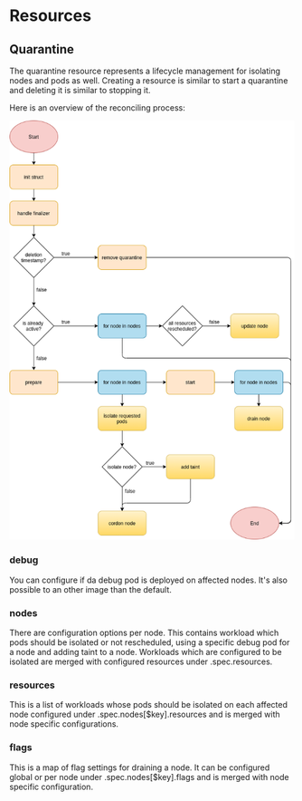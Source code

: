# Resources

## Quarantine

The quarantine resource represents a lifecycle management for isolating nodes and pods as well. Creating a resource is similar to start a quarantine and deleting it is similar to stopping it. 

Here is an overview of the reconciling process:

![Alt text](img/workflow.png?raw=true "Overview")
### debug

You can configure if da debug pod is deployed on affected nodes. It's also possible to an other image than the default.
### nodes

There are configuration options per node. This contains workload which pods should be isolated or not rescheduled, using a specific debug pod for a node and adding taint to a node. Workloads which are configured to be isolated are merged with configured resources under .spec.resources.
### resources

This is a list of workloads whose pods should be isolated on each affected node configured under .spec.nodes[$key].resources and is merged with node specific configurations.

### flags

This is a map of flag settings for draining a node. It can be configured global or per node under .spec.nodes[$key].flags and is merged with node specific configuration.
